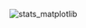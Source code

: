 ![stats_matplotlib](https://user-images.githubusercontent.com/67948306/127483527-eb2058ab-b47b-4181-891e-aaafa07b1a3d.PNG)
